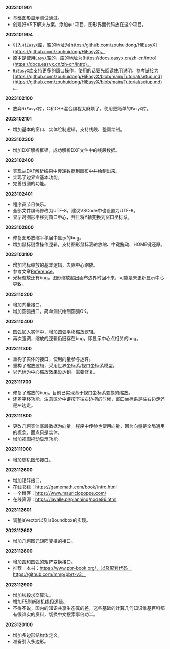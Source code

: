 **2023101901**
- 基础图形显示测试通过。
- 创建好VS下解决方案，添加`gui`项目，图形界面代码放在这个项目。

**2023101904**
- 引入`HiEasyX`库，库的地址为[https://github.com/zouhuidong/HiEasyX](https://github.com/zouhuidong/HiEasyX)。
- 原本是使用`EasyX`库的，库的地址为[https://docs.easyx.cn/zh-cn/intro](https://docs.easyx.cn/zh-cn/intro)。
- `HiEasyX`库支持更多的窗口操作，使用的话要先阅读使用说明，参考链接为[https://github.com/zouhuidong/HiEasyX/blob/main/Tutorial/setup.md](https://github.com/zouhuidong/HiEasyX/blob/main/Tutorial/setup.md)。

**2023102100**
- 放弃`HiEasyX`库，C和C++混合编程太麻烦了，使用更简单的`EasyX`库。

**2023102101**
- 增加基本的窗口、实体绘制逻辑，支持线段、整圆绘制。

**2023102300**
- 增加DXF解析框架，成功解析DXF文件中的线段数据。

**2023102400**
- 实现从DXF解析结果中传递数据到画布中并绘制出来。
- 实现了边界盒基本功能。
- 完善线圆的功能。

**2023102401**
- 程序员节日快乐。
- 全部文件编码修改为UTF-8，建议VSCode中也设置为UTF-8。
- 显示时图形平移到窗口中心，并且将Y轴变换到窗口坐标系。

**2023102800**
- 修复图形放缩平移居中显示的bug。
- 增加鼠标键盘操作逻辑，支持图形鼠标滚轮放缩、中键拖动、HOME键还原。

**2023103100**
- 增加光标缩放的基本逻辑，去除中心缩放。
- 参考文章[Reference](https://medium.com/@benjamin.botto/zooming-at-the-mouse-coordinates-with-affine-transformations-86e7312fd50b)。
- 光标缩放还有bug，图形缩放超出画布边界时回不来，可能是未更新显示中心导致。

**2023110200**
- 增加向量接口。
- 增加圆弧接口，简单测试绘制圆弧OK。

**2023110400**
- 圆弧加入实体中，增加圆弧平移缩放逻辑。
- 再次强调，缩放的逻辑仍旧存在bug，即显示中心点相关的bug。

**2023111300**
- 重构了实体的接口，使用向量参与运算。
- 重构了缩放逻辑，采用世界坐标系/视口坐标系模型。
- 以光标为中心缩放效果没达到，需要修复。

**2023111700**
- 修复了缩放的bug，目前已实现基于视口坐标系变换的缩放。
- 还差平移功能，注意区分中键按下往右边拖的时候，窗口坐标系是往右边走还是左边走。

**2023111800**
- 更改几何实体底层数据为向量，程序中传参也使用向量，因为向量是全局通用的概念，而点只是实体。
- 增加视图拖动显示功能。

**2023111900**
- 增加随机图形接口。

**2023112600**
- 增加矩阵接口。
- 在线书籍：https://gamemath.com/book/intro.html
- 一个博客：https://www.mauriciopoppe.com/
- 在线资源：https://lavalle.pl/planning/node96.html

**2023112601**
- 调整lsVector以及lsBoundbox的实现。

**2023112602**
- 增加几何图元矩阵变换的接口。

**2023112800**
- 增加圆和圆弧的矩阵变换接口。
- 推荐一本书：https://www.pbr-book.org/，以及配套代码：https://github.com/mmp/pbrt-v3。

**2023112900**
- 增加线段求交算法。
- 增加F5刷新随机线段逻辑。
- 不得不说，国内的知识共享生态真的差，这些基础的计算几何知识维基百科都有很详实的资料，切换中文搜索事倍功半。

**2023120100**
- 增加多边形结构体定义。
- 准备引入多边形。